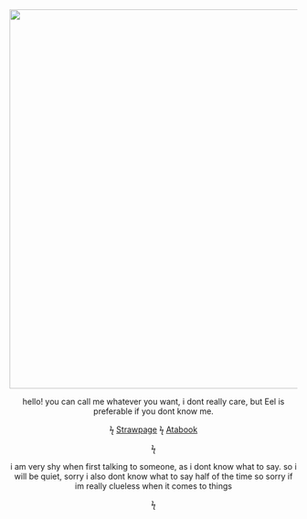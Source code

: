  <div align="center">
<img width="1200" height="664" alt="image" src="https://github.com/user-attachments/assets/e91632a0-4652-4a5a-a969-1cd1f66d09bc" />

   hello! you can call me whatever you want, i dont really care, but Eel is preferable if you dont know me.

  ϟ [Strawpage](https://dumbasseel.straw.page)   ϟ [Atabook](https://dumbasseel.atabook.org)

ϟ

i am very shy when first talking to someone, as i dont know what to say. so i will be quiet, sorry
i also dont know what to say half of the time so sorry if im really clueless when it comes to things

ϟ
